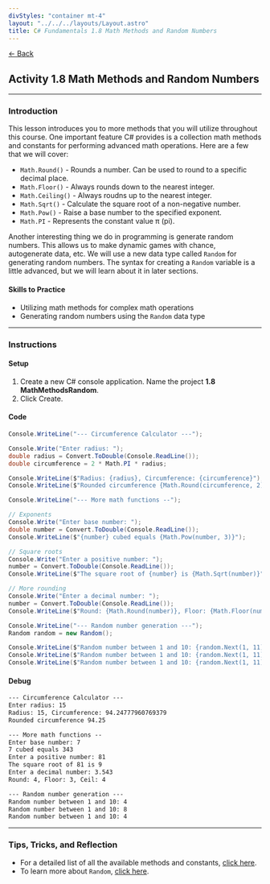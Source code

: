 ```yaml
---
divStyles: "container mt-4"
layout: "../../../layouts/Layout.astro"
title: C# Fundamentals 1.8 Math Methods and Random Numbers
---
```


[← Back](/c-sharp-fundamentals/)

## Activity 1.8 Math Methods and Random Numbers

---

### Introduction

This lesson introduces you to more methods that you will utilize throughout this course. One important feature C# provides is a collection math methods and constants for performing advanced math operations. Here are a few that we will cover:

- `Math.Round()` - Rounds a number. Can be used to round to a specific decimal place.
- `Math.Floor()` - Always rounds down to the nearest integer.
- `Math.Ceiling()` - Always roudns up to the nearest integer.
- `Math.Sqrt()` - Calculate the square root of a non-negative number.
- `Math.Pow()` - Raise a base number to the specified exponent.
- `Math.PI` - Represents the constant value π (pi).

Another interesting thing we do in programming is generate random numbers. This allows us to make dynamic games with chance, autogenerate data, etc. We will use a new data type called `Random` for generating random numbers. The syntax for creating a `Random` variable is a little advanced, but we will learn about it in later sections.

#### Skills to Practice

- Utilizing math methods for complex math operations
- Generating random numbers using the `Random` data type

---

### Instructions

#### Setup

1. Create a new C# console application. Name the project **1.8 MathMethodsRandom**.
2. Click Create.

#### Code

```cs
Console.WriteLine("--- Circumference Calculator ---");

Console.Write("Enter radius: ");
double radius = Convert.ToDouble(Console.ReadLine());
double circumference = 2 * Math.PI * radius;

Console.WriteLine($"Radius: {radius}, Circumference: {circumference}");
Console.WriteLine($"Rounded circumference {Math.Round(circumference, 2)}\n");

Console.WriteLine("--- More math functions --");

// Exponents
Console.Write("Enter base number: ");
double number = Convert.ToDouble(Console.ReadLine());
Console.WriteLine($"{number} cubed equals {Math.Pow(number, 3)}");

// Square roots
Console.Write("Enter a positive number: ");
number = Convert.ToDouble(Console.ReadLine());
Console.WriteLine($"The square root of {number} is {Math.Sqrt(number)}");

// More rounding
Console.Write("Enter a decimal number: ");
number = Convert.ToDouble(Console.ReadLine());
Console.WriteLine($"Round: {Math.Round(number)}, Floor: {Math.Floor(number)}, Ceil: {Math.Ceiling(number)}\n");

Console.WriteLine("--- Random number generation ---");
Random random = new Random();

Console.WriteLine($"Random number between 1 and 10: {random.Next(1, 11)}");
Console.WriteLine($"Random number between 1 and 10: {random.Next(1, 11)}");
Console.WriteLine($"Random number between 1 and 10: {random.Next(1, 11)}");
```

#### Debug

```txt
--- Circumference Calculator ---
Enter radius: 15
Radius: 15, Circumference: 94.24777960769379
Rounded circumference 94.25

--- More math functions --
Enter base number: 7
7 cubed equals 343
Enter a positive number: 81
The square root of 81 is 9
Enter a decimal number: 3.543
Round: 4, Floor: 3, Ceil: 4

--- Random number generation ---
Random number between 1 and 10: 4
Random number between 1 and 10: 8
Random number between 1 and 10: 4
```

---

### Tips, Tricks, and Reflection

- For a detailed list of all the available methods and constants, <a href="https://learn.microsoft.com/en-us/dotnet/api/system.math" target="_blank">click here</a>.
- To learn more about `Random`, <a href="https://learn.microsoft.com/en-us/dotnet/api/system.random" target="_blank">click here</a>.
